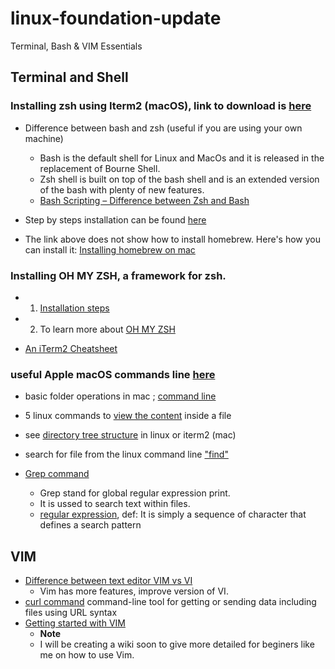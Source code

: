 # linux-foundation-update
Terminal, Bash & VIM Essentials

## Terminal and Shell

### Installing zsh using Iterm2 (macOS), link to download is [here](https://iterm2.com)
- Difference between bash and zsh (useful if you are using your own machine)
  - Bash is the default shell for Linux and MacOs and it is released in the replacement of Bourne Shell.
  - Zsh shell is built on top of the bash shell and is an extended version of the bash with plenty of new features.
  - [Bash Scripting – Difference between Zsh and Bash](https://www.geeksforgeeks.org/bash-scripting-difference-between-zsh-and-bash/)


- Step by steps installation can be found [here](https://github.com/ohmyzsh/ohmyzsh/wiki/Installing-ZSH)
- The link above does not show how to install homebrew. Here's how you can install it:
[Installing homebrew on mac](https://brew.sh)

### Installing OH MY ZSH, a framework for zsh.
- 1. [Installation steps](https://github.com/ohmyzsh/ohmyzsh)
- 2. To learn more about [OH MY ZSH](https://ohmyz.sh)

- [An iTerm2 Cheatsheet](https://gist.github.com/squarism/ae3613daf5c01a98ba3a#tabs-and-windows)

### useful Apple macOS commands line [here](https://ss64.com/osx/)
- basic folder operations in mac ; [command line](https://appletoolbox.com/navigate-folders-using-the-mac-terminal/)
- 5 linux commands to [view the content](https://linuxhandbook.com/view-file-linux/) inside a file
- see [directory tree structure](https://www.cyberciti.biz/faq/linux-show-directory-structure-command-line/) in linux or iterm2 (mac)

- search for file from the linux command line ["find"](https://www.freecodecamp.org/news/how-to-search-for-files-from-the-linux-command-line/)
- [Grep command](https://phoenixnap.com/kb/grep-command-linux-unix-examples)
  - Grep stand for global regular expression print.
  - It is ussed to search text within files.
  - [regular expression](https://www3.ntu.edu.sg/home/ehchua/programming/howto/Regexe.html), def: It is simply a sequence of character that defines a search pattern


## VIM

- [Difference between text editor VIM vs VI](https://www.shell-tips.com/linux/vi-vs-vim/#gsc.tab=0)
   - Vim has more features, improve version of VI.
- [curl command](https://www.geeksforgeeks.org/curl-command-in-linux-with-examples/) command-line tool for getting or sending data including files using URL syntax
- [Getting started with VIM](https://www.geeksforgeeks.org/getting-started-with-vim-editor-in-linux/)
    - **Note**
    - I will be creating a wiki soon to give more detailed for beginers like me on how to use Vim.
  






















